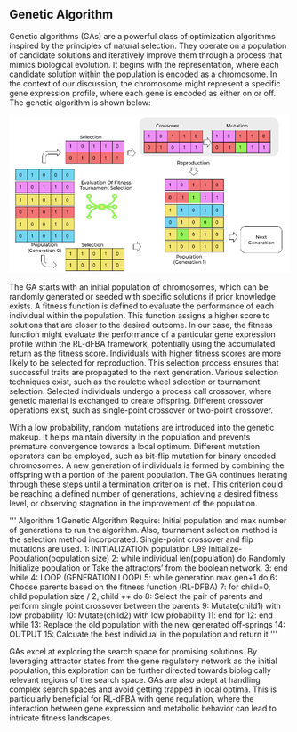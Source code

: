 ## Genetic Algorithm
Genetic algorithms (GAs) are a powerful class of optimization algorithms inspired by the principles of natural selection. They operate on a population of candidate solutions and iteratively improve them through a process that mimics biological evolution. It begins with the representation, where each candidate solution within the population is encoded as a chromosome. In the context of our discussion, the chromosome might represent a specific gene expression profile, where each gene is encoded as either on or off. The genetic algorithm is shown below:

![Genetic algorithm](https://github.com/anshul-2010/Computational-Systems-Biology/blob/main/images/display/genetic_algorithm.png)

The GA starts with an initial population of chromosomes, which can be randomly generated or seeded with specific solutions if prior knowledge exists. A fitness function is defined to evaluate the performance of each individual within the population. This function assigns a higher score to solutions that are closer to the desired outcome. In our case, the fitness function might evaluate the performance of a particular gene expression profile within the RL-dFBA framework, potentially using the accumulated return as the fitness score. Individuals with higher fitness scores are more likely to be selected for reproduction. This selection process ensures that successful traits are propagated to the next generation. Various selection techniques exist, such as the roulette wheel selection or tournament selection. Selected individuals undergo a process call crossover, where genetic material is exchanged to create offspring. Different crossover operations exist, such as single-point crossover or two-point crossover.

With a low probability, random mutations are introduced into the genetic makeup. It helps maintain diversity in the population and prevents premature convergence towards a local optimum. Different mutation operators can be employed, such as bit-flip mutation for binary encoded chromosomes. A new generation of individuals is formed by combining the offspring with a portion of the parent population. The GA continues iterating through these steps until a termination criterion is met. This criterion could be reaching a defined number of generations, achieving a desired fitness level, or observing stagnation in the improvement of the population.

'''
Algorithm 1 Genetic Algorithm
Require: Initial population and max number of generations to run
the algorithm. Also, tournament selection method is the selection
method incorporated. Single-point crossover and flip mutations
are used.
1: INITIALIZATION
population L99 Initialize-Population(population size)
2: while individual len(population) do
Randomly Initialize population or Take the attractors’ from
the boolean network.
3: end while
4: LOOP (GENERATION LOOP)
5: while generation max gen+1 do
6: Choose parents based on the fitness function (RL-DFBA)
7: for child=0, child population size / 2, child ++ do
8: Select the pair of parents and perform single point crossover
between the parents
9: Mutate(child1) with low probability
10: Mutate(child2) with low probability
11: end for
12: end while
13: Replace the old population with the new generated off-springs
14: OUTPUT
15: Calcuate the best individual in the population and return it
'''

GAs excel at exploring the search space for promising solutions. By leveraging attractor states from the gene regulatory network as the initial population, this exploration can be further directed towards biologically relevant regions of the search space. GAs are also adept at handling complex search spaces and avoid getting trapped in local optima. This is particularly beneficial for RL-dFBA with gene regulation, where the interaction between gene expression and metabolic behavior can lead to intricate fitness landscapes.